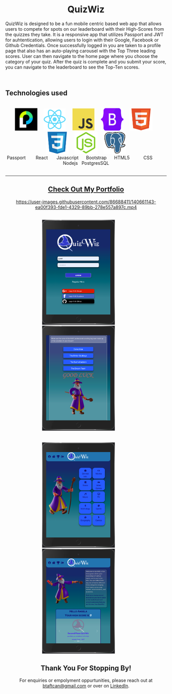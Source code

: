 **<h1 align="center"> **QuizWiz** </h1>**


QuizWiz is designed to be a fun mobile centric based web app that allows users to compete for spots on our leaderboard with their High-Scores from the quizzes they take. It is a responsive app that utilizes Passport and JWT for auhtentication, allowing users to login with their Google, Facebook or Github Credentials. Once successfully logged in you are taken to a profile page that also has an auto-playing carousel with the Top Three leading scores.
User can then navigate to the home page where you choose the category of your quiz. After the quiz is complete and you submit your score, you can navigate to the leaderboard to see the Top-Ten scores. 
 
<br />

<h2>Technologies used</h2>
<br />
  
<div align='center'>
  <img  width="70" height="70" src="https://github.com/BrandonTaft/BrandonTaft/blob/main/assets/passportjs.png" />
 &nbsp;&nbsp;&nbsp;
  <img  width="70" height="70" src="https://github.com/BrandonTaft/BrandonTaft/blob/main/assets/react-original.svg" />
 &nbsp;&nbsp;&nbsp;
 <img  width="70"height="70" src="https://github.com/BrandonTaft/BrandonTaft/blob/main/assets/javascript-original.svg" />
 &nbsp;&nbsp;&nbsp;
  <img  width="70" height="70" src="https://github.com/BrandonTaft/BrandonTaft/blob/main/assets/bootstrap-original.svg" />
 &nbsp;&nbsp;&nbsp;
  <img  width="70" height="70" src="https://github.com/BrandonTaft/BrandonTaft/blob/main/assets/html5-original.svg"  />
 &nbsp;&nbsp;&nbsp;
  <img  width="70" height="70" src="https://github.com/BrandonTaft/BrandonTaft/blob/main/assets/css3-original.svg" />
 &nbsp;&nbsp;&nbsp;
  <img  width="70" height="70" src="https://github.com/BrandonTaft/BrandonTaft/blob/main/assets/nodejs-original.svg" />
  &nbsp;&nbsp;&nbsp;
  <img  width="70" height="70" src="https://github.com/BrandonTaft/BrandonTaft/blob/main/assets/postgresql-original.svg"    />
 <br />
 Passport &nbsp;&nbsp;&nbsp;&nbsp;&nbsp;&nbsp;&nbsp;React &nbsp; &nbsp;&nbsp; &nbsp;Javascript&nbsp;&nbsp;&nbsp;&nbsp;  &nbsp;Bootstrap &nbsp;&nbsp;&nbsp;&nbsp; HTML5 &nbsp;&nbsp; &nbsp;&nbsp;&nbsp;&nbsp;&nbsp;&nbsp;&nbsp;CSS&nbsp;&nbsp;&nbsp;&nbsp; &nbsp;&nbsp;&nbsp;&nbsp;&nbsp; Nodejs &nbsp;  PostgresSQL
 <br />
 <br />

 
 _____
<h2 align='center'><a align='center' href="https://brandontaft.surge.sh" >Check Out My Portfolio</a></h2>  

https://user-images.githubusercontent.com/86688411/140661143-ea00f393-fde1-4329-89bb-278e557a897c.mp4
 
  <br />

 <img width="45%" src="https://github.com/BrandonTaft/Quizwiz/blob/main/quiz-log.png" />
  &nbsp;&nbsp;&nbsp; &nbsp;&nbsp;&nbsp; &nbsp;&nbsp;&nbsp;
<img width="45%"  src="https://github.com/BrandonTaft/Quizwiz/blob/main/quiz.png" />
  &nbsp;&nbsp;&nbsp; &nbsp;&nbsp;&nbsp; &nbsp;&nbsp;&nbsp;
  <br />
  <br />
  <br />
<img width="45%"  src="https://github.com/BrandonTaft/Quizwiz/blob/main/quizhome.png" />
  &nbsp;&nbsp;&nbsp; &nbsp;&nbsp;&nbsp; &nbsp;&nbsp;&nbsp;
<img width="45%"  src="https://github.com/BrandonTaft/Quizwiz/blob/main/quizprofile.png" />
   &nbsp;&nbsp;&nbsp; &nbsp;&nbsp;&nbsp; &nbsp;&nbsp;&nbsp;
</div>

 <h2 align="center">Thank You For Stopping By!</h2> 
<p align='center'>For enquiries or empolyment oppurtunities, please reach out at <a href="mailto:btaftcan@gmail.com">btaftcan@gmail.com</a> or over on <a href="https://www.linkedin.com/in/brandonmtaft">LinkedIn</a>.</p>
